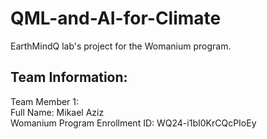 # QML-and-AI-for-Climate
EarthMindQ lab's project for the Womanium program.


## Team Information: ##

Team Member 1: <br/>
Full Name: Mikael Aziz <br/>
Womanium Program Enrollment ID: WQ24-i1bI0KrCQcPIoEy <br/>
